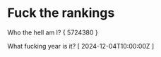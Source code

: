 # Fuck the rankings

Who the hell am I?
{ 5724380 }

What fucking year is it?
[ 2024-12-04T10:00:00Z ]
